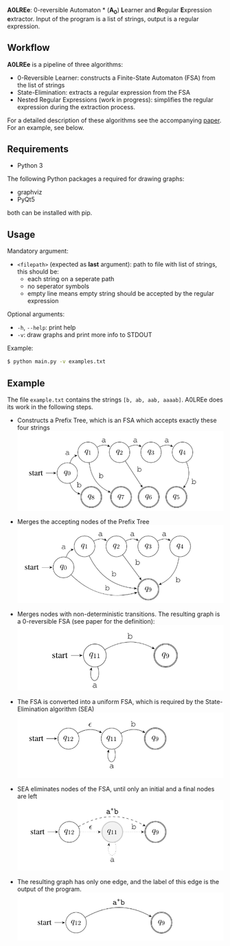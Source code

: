 
**A0LREe**: 0-reversible Automaton * (**A<sub>0</sub>**) **L**earner and **R**egular **E**xpression **e**xtractor. Input of the program is a list of strings, output is a regular expression.


## Workflow ##

**A0LREe** is a pipeline of three algorithms:

- 0-Reversible Learner: constructs a Finite-State Automaton (FSA) from the list of strings
- State-Elimination: extracts a regular expression from the FSA
- Nested Regular Expressions (work in progress): simplifies the regular expression during the extraction process.

For a detailed description of these algorithms see the accompanying [paper](paper.pdf). For an example, see below.

## Requirements ##

- Python 3

The following Python packages a required for drawing graphs:
- graphviz
- PyQt5

both can be installed with pip.

## Usage ##

Mandatory argument:
* `<filepath>` (expected as **last** argument): path to file with list of strings, this should be:
  * each string on a seperate path
  * no seperator symbols
  * empty line means empty string should be accepted by the regular expression

Optional arguments:
* `-h`, `--help`: print help
* `-v`: draw graphs and print more info to STDOUT

Example:
```sh
$ python main.py -v examples.txt
```


## Example ##

The file `example.txt` contains the strings `[b, ab, aab, aaaab]`. A0LREe does its work in the following steps.

- Constructs a Prefix Tree, which is an FSA which accepts exactly these four strings
![alt text](/graphs/graph_01.png "Graph 1")


- Merges the accepting nodes of the Prefix Tree
![alt text](/graphs/graph_02.png "Graph 2")


- Merges nodes with non-deterministic transitions. The resulting graph is a 0-reversible FSA (see paper for the definition):
![alt text](/graphs/graph_03.png "Graph 3")

 
- The FSA is converted into a uniform FSA, which is required by the State-Elimination algorithm (SEA)
![alt text](/graphs/graph_04.png "Graph 4")


- SEA eliminates nodes of the FSA, until only an initial and a final nodes are left
![alt text](/graphs/graph_05.png "Graph 5")


- The resulting graph has only one edge, and the label of this edge is the output of the program.
![alt text](/graphs/graph_06.png "Graph 6")